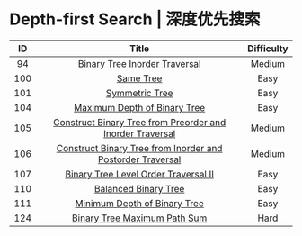 # Depth-first Search | 深度优先搜索

|ID|Title|Difficulty|
|:-:|:-:|:-:|
|94|[Binary Tree Inorder Traversal](https://github.com/Maxwell-L/Maxwell-LeetCode/blob/master/LeetCode/Depth-first%20Search/94_Binary%20Tree%20Inorder%20Traversal.java)|Medium|
|100|[Same Tree](https://github.com/Maxwell-L/Maxwell-LeetCode/blob/master/LeetCode/Depth-first%20Search/100_Same%20Tree.java)|Easy|
|101|[Symmetric Tree](https://github.com/Maxwell-L/Maxwell-LeetCode/blob/master/LeetCode/Depth-first%20Search/101_Symmetric%20Tree.java)|Easy|
|104|[Maximum Depth of Binary Tree](https://github.com/Maxwell-L/Maxwell-LeetCode/blob/master/LeetCode/Depth-first%20Search/104_Maximum%20Depth%20of%20Binary%20Tree.java)|Easy|
|105|[Construct Binary Tree from Preorder and Inorder Traversal](https://github.com/Maxwell-L/Maxwell-LeetCode/blob/master/LeetCode/Depth-first%20Search/105_Construct%20Binary%20Tree%20from%20Preorder%20and%20Inorder%20Traversal.java)|Medium|
|106|[Construct Binary Tree from Inorder and Postorder Traversal](https://github.com/Maxwell-L/Maxwell-LeetCode/blob/master/LeetCode/Depth-first%20Search/106_Construct%20Binary%20Tree%20from%20Inorder%20and%20Postorder%20Traversal.java)|Medium|
|107|[Binary Tree Level Order Traversal II](https://github.com/Maxwell-L/Maxwell-LeetCode/blob/master/LeetCode/Depth-first%20Search/107_Binary%20Tree%20Level%20Order%20Traversal%20II.java)|Easy|
|110|[Balanced Binary Tree](https://github.com/Maxwell-L/Maxwell-LeetCode/blob/master/LeetCode/Depth-first%20Search/110_Balanced%20Binary%20Tree.java)|Easy|
|111|[Minimum Depth of Binary Tree](https://github.com/Maxwell-L/Maxwell-LeetCode/blob/master/LeetCode/Depth-first%20Search/111_Minimum%20Depth%20of%20Binary%20Tree.java)|Easy|
|124|[Binary Tree Maximum Path Sum](https://github.com/Maxwell-L/Maxwell-LeetCode/blob/master/LeetCode/Depth-first%20Search/124_Binary%20Tree%20Maximum%20Path%20Sum.java)|Hard|
